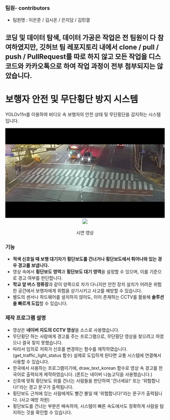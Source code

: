 ### 팀원- contributors
- 팀원명 : 이은준 / 김시온 / 은지담 / 김민결

코딩 및 데이터 탐색, 데이터 가공은 작업은 전 팀원이 다 참여하였지만, 깃허브 팀 레포지토리 내에서 clone / pull / push / PullRequest를 따로 하지 않고 모든 작업을 디스코드와 카카오톡으로 하여 작업 과정이 전부 첨부되지는 않았습니다.
---

# 보행자 안전 및 무단횡단 방지 시스템
YOLOv11n를 이용하여 비디오 속 보행자의 안전 상태 및 무단횡단을 감지하는 시스템입니다.

<div align="center">
<img src="./Original.gif">
<img src="./Result.gif">
<p>시연 영상</p>
</div>

### 기능

- **적색 신호일 때 보행 대기자가 횡단보도를 건너거나 횡단보도에서 튀어나와 있는 경우 경고를 보냅니다.**
- 영상 속에서 **횡단보도 영역**과 **횡단보도 대기 영역**을 설정할 수 있으며, 이를 기준으로 경고 여부를 판단합니다.
- **학교 앞 버스 정류장**과 같이 양쪽으로 차가 다니지만 안전 장치 설치가 어려운 위험한 공간에서 보행자에게 위험을 상기시키고 사고를 예방할 수 있습니다.
- 별도의 센서나 하드웨어를 설치하지 않아도, 이미 존재하는 CCTV를 활용해 **솔루션을 빠르게 도입**할 수 있습니다.

### 제작 프로그램 설명
- 영상은 **네이버 지도의 CCTV 영상**을 소스로 사용했습니다.
- 무단횡단 하는 사람에게 경고를 주는 프로그램으로, 무단횡단 영상을 찾으려고 하였으나 결국 찾지 못했습니다.
- 따라서 임의로 저희가 신호를 변경하는 함수를 제작하였습니다. (get_traffic_light_status 함수) 실제로 도입하게 된다면 교통 시스템에 연결해서 사용할 수 있습니다.
- 한국에서 사용하는 프로그램이기에, draw_text_korean 함수로 영상 속 경고를 한국어로 출력되게 제작하였습니다. (폰트는 네이버 나눔고딕을 사용했습니다.)
- 신호에 맞춰 횡단보도 위를 건너는 사람들을 판단하여 '건너세요!' 또는 '위험합니다!'라는 경고 문구가 출력됩니다.
- 횡단보도 근처에 있는 사람에게도 빨간 불일 때 '위험합니다!'라는 문구가 출력됩니다. (사고 예방 차원)
- 횡단보도를 건너는 부분은 배속하여, 시스템이 빠른 속도에서도 정확하게 사람을 탐지하는 것을 확인할 수 있습니다.
